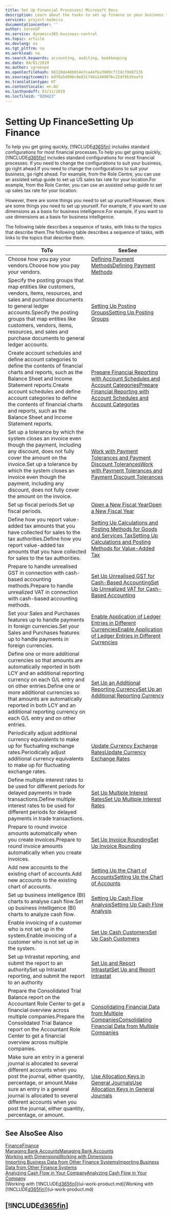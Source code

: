 ```yaml
---
title: Set Up Financial Processes| Microsoft Docs
description: Learn about the tasks to set up finance in your business to suit all your accounting, auditing, or bookkeeping needs.
services: project-madeira
documentationcenter: ''
author: SorenGP
ms.service: dynamics365-business-central
ms.topic: article
ms.devlang: na
ms.tgt_pltfrm: na
ms.workload: na
ms.search.keywords: accounting, auditing, bookkeeping
ms.date: 04/01/2019
ms.author: sgroespe
ms.openlocfilehash: 68128de48b014e7ca44fba3909cf72dcf0d87135
ms.sourcegitcommit: bd78a5d990c9e83174da1409076c22df8b35eafd
ms.translationtype: HT
ms.contentlocale: en-AU
ms.lasthandoff: 03/31/2019
ms.locfileid: "920423"
---
```

# <a name="setting-up-finance"></a><span data-ttu-id="3e9c6-103">Setting Up Finance</span><span class="sxs-lookup"><span data-stu-id="3e9c6-103">Setting Up Finance</span></span>
<span data-ttu-id="3e9c6-104">To help you get going quickly, [!INCLUDE[d365fin](includes/d365fin_md.md)] includes standard configurations for most financial processes.</span><span class="sxs-lookup"><span data-stu-id="3e9c6-104">To help you get going quickly, [!INCLUDE[d365fin](includes/d365fin_md.md)] includes standard configurations for most financial processes.</span></span> <span data-ttu-id="3e9c6-105">If you need to change the configurations to suit your business, go right ahead.</span><span class="sxs-lookup"><span data-stu-id="3e9c6-105">If you need to change the configurations to suit your business, go right ahead.</span></span> <span data-ttu-id="3e9c6-106">For example, from the Role Centre, you can use an assisted setup guide to set up US sales tax rate for your location.</span><span class="sxs-lookup"><span data-stu-id="3e9c6-106">For example, from the Role Center, you can use an assisted setup guide to set up sales tax rate for your location.</span></span>  

<span data-ttu-id="3e9c6-107">However, there are some things you need to set up yourself.</span><span class="sxs-lookup"><span data-stu-id="3e9c6-107">However, there are some things you need to set up yourself.</span></span> <span data-ttu-id="3e9c6-108">For example, if you want to use dimensions as a basis for business intelligence.</span><span class="sxs-lookup"><span data-stu-id="3e9c6-108">For example, if you want to use dimensions as a basis for business intelligence.</span></span>  

<span data-ttu-id="3e9c6-109">The following table describes a sequence of tasks, with links to the topics that describe them.</span><span class="sxs-lookup"><span data-stu-id="3e9c6-109">The following table describes a sequence of tasks, with links to the topics that describe them.</span></span>

| <span data-ttu-id="3e9c6-110">To</span><span class="sxs-lookup"><span data-stu-id="3e9c6-110">To</span></span> | <span data-ttu-id="3e9c6-111">See</span><span class="sxs-lookup"><span data-stu-id="3e9c6-111">See</span></span> |
| --- | --- |
| <span data-ttu-id="3e9c6-112">Choose how you pay your vendors.</span><span class="sxs-lookup"><span data-stu-id="3e9c6-112">Choose how you pay your vendors.</span></span> |[<span data-ttu-id="3e9c6-113">Defining Payment Methods</span><span class="sxs-lookup"><span data-stu-id="3e9c6-113">Defining Payment Methods</span></span>](finance-payment-methods.md) |
| <span data-ttu-id="3e9c6-114">Specify the posting groups that map entities like customers, vendors, items, resources, and sales and purchase documents to general ledger accounts.</span><span class="sxs-lookup"><span data-stu-id="3e9c6-114">Specify the posting groups that map entities like customers, vendors, items, resources, and sales and purchase documents to general ledger accounts.</span></span> |[<span data-ttu-id="3e9c6-115">Setting Up Posting Groups</span><span class="sxs-lookup"><span data-stu-id="3e9c6-115">Setting Up Posting Groups</span></span>](finance-posting-groups.md)|
|<span data-ttu-id="3e9c6-116">Create account schedules and define account categories to define the contents of financial charts and reports, such as the Balance Sheet and Income Statement reports.</span><span class="sxs-lookup"><span data-stu-id="3e9c6-116">Create account schedules and define account categories to define the contents of financial charts and reports, such as the Balance Sheet and Income Statement reports.</span></span>|[<span data-ttu-id="3e9c6-117">Prepare Financial Reporting with Account Schedules and Account Categories</span><span class="sxs-lookup"><span data-stu-id="3e9c6-117">Prepare Financial Reporting with Account Schedules and Account Categories</span></span>](bi-how-work-account-schedule.md)|
|<span data-ttu-id="3e9c6-118">Set up a tolerance by which the system closes an invoice even though the payment, including any discount, does not fully cover the amount on the invoice.</span><span class="sxs-lookup"><span data-stu-id="3e9c6-118">Set up a tolerance by which the system closes an invoice even though the payment, including any discount, does not fully cover the amount on the invoice.</span></span>|[<span data-ttu-id="3e9c6-119">Work with Payment Tolerances and Payment Discount Tolerances</span><span class="sxs-lookup"><span data-stu-id="3e9c6-119">Work with Payment Tolerances and Payment Discount Tolerances</span></span>](finance-payment-tolerance-and-payment-discount-tolerance.md)|
| <span data-ttu-id="3e9c6-120">Set up fiscal periods.</span><span class="sxs-lookup"><span data-stu-id="3e9c6-120">Set up fiscal periods.</span></span> |[<span data-ttu-id="3e9c6-121">Open a New Fiscal Year</span><span class="sxs-lookup"><span data-stu-id="3e9c6-121">Open a New Fiscal Year</span></span>](finance-how-open-new-fiscal-year.md) |
| <span data-ttu-id="3e9c6-122">Define how you report value-added tax amounts that you have collected for sales to the tax authorities.</span><span class="sxs-lookup"><span data-stu-id="3e9c6-122">Define how you report value-added tax amounts that you have collected for sales to the tax authorities.</span></span> |[<span data-ttu-id="3e9c6-123">Setting Up Calculations and Posting Methods for Goods and Services Tax</span><span class="sxs-lookup"><span data-stu-id="3e9c6-123">Setting Up Calculations and Posting Methods for Value-Added Tax</span></span>](finance-setup-vat.md)|
|<span data-ttu-id="3e9c6-124">Prepare to handle unrealised GST in connection with cash-based accounting methods.</span><span class="sxs-lookup"><span data-stu-id="3e9c6-124">Prepare to handle unrealized VAT in connection with cash-based accounting methods.</span></span>|[<span data-ttu-id="3e9c6-125">Set Up Unrealised GST for Cash-Based Accounting</span><span class="sxs-lookup"><span data-stu-id="3e9c6-125">Set Up Unrealized VAT for Cash-Based Accounting</span></span>](finance-setup-unrealized-vat.md)|
| <span data-ttu-id="3e9c6-126">Set your Sales and Purchases features up to handle payments in foreign currencies.</span><span class="sxs-lookup"><span data-stu-id="3e9c6-126">Set your Sales and Purchases features up to handle payments in foreign currencies.</span></span>|[<span data-ttu-id="3e9c6-127">Enable Application of Ledger Entries in Different Currencies</span><span class="sxs-lookup"><span data-stu-id="3e9c6-127">Enable Application of Ledger Entries in Different Currencies</span></span>](finance-how-enable-application-ledger-entries-different-currencies.md)
|<span data-ttu-id="3e9c6-128">Define one or more additional currencies so that amounts are automatically reported in both LCY and an additional reporting currency on each G/L entry and on other entries.</span><span class="sxs-lookup"><span data-stu-id="3e9c6-128">Define one or more additional currencies so that amounts are automatically reported in both LCY and an additional reporting currency on each G/L entry and on other entries.</span></span>|[<span data-ttu-id="3e9c6-129">Set Up an Additional Reporting Currency</span><span class="sxs-lookup"><span data-stu-id="3e9c6-129">Set Up an Additional Reporting Currency</span></span>](finance-how-setup-additional-currencies.md)|
|<span data-ttu-id="3e9c6-130">Periodically adjust additional currency equivalents to make up for fluctuating exchange rates.</span><span class="sxs-lookup"><span data-stu-id="3e9c6-130">Periodically adjust additional currency equivalents to make up for fluctuating exchange rates.</span></span>|[<span data-ttu-id="3e9c6-131">Update Currency Exchange Rates</span><span class="sxs-lookup"><span data-stu-id="3e9c6-131">Update Currency Exchange Rates</span></span>](finance-how-update-currencies.md)|
|<span data-ttu-id="3e9c6-132">Define multiple interest rates to be used for different periods for delayed payments in trade transactions.</span><span class="sxs-lookup"><span data-stu-id="3e9c6-132">Define multiple interest rates to be used for different periods for delayed payments in trade transactions.</span></span>|[<span data-ttu-id="3e9c6-133">Set Up Multiple Interest Rates</span><span class="sxs-lookup"><span data-stu-id="3e9c6-133">Set Up Multiple Interest Rates</span></span>](finance-how-to-set-up-multiple-interest-rates.md)|
|<span data-ttu-id="3e9c6-134">Prepare to round invoice amounts automatically when you create invoices.</span><span class="sxs-lookup"><span data-stu-id="3e9c6-134">Prepare to round invoice amounts automatically when you create invoices.</span></span>|[<span data-ttu-id="3e9c6-135">Set Up Invoice Rounding</span><span class="sxs-lookup"><span data-stu-id="3e9c6-135">Set Up Invoice Rounding</span></span>](finance-set-up-invoice-rounding.md)|
| <span data-ttu-id="3e9c6-136">Add new accounts to the existing chart of accounts.</span><span class="sxs-lookup"><span data-stu-id="3e9c6-136">Add new accounts to the existing chart of accounts.</span></span> |[<span data-ttu-id="3e9c6-137">Setting Up the Chart of Accounts</span><span class="sxs-lookup"><span data-stu-id="3e9c6-137">Setting Up the Chart of Accounts</span></span>](finance-setup-chart-accounts.md) |
| <span data-ttu-id="3e9c6-138">Set up business intelligence (BI) charts to analyse cash flow.</span><span class="sxs-lookup"><span data-stu-id="3e9c6-138">Set up business intelligence (BI) charts to analyze cash flow.</span></span> |[<span data-ttu-id="3e9c6-139">Setting Up Cash Flow Analysis</span><span class="sxs-lookup"><span data-stu-id="3e9c6-139">Setting Up Cash Flow Analysis</span></span>](finance-setup-cash-flow-analyses.md) |
|<span data-ttu-id="3e9c6-140">Enable invoicing of a customer who is not set up in the system.</span><span class="sxs-lookup"><span data-stu-id="3e9c6-140">Enable invoicing of a customer who is not set up in the system.</span></span>|[<span data-ttu-id="3e9c6-141">Set Up Cash Customers</span><span class="sxs-lookup"><span data-stu-id="3e9c6-141">Set Up Cash Customers</span></span>](finance-how-to-set-up-cash-customers.md)|
| <span data-ttu-id="3e9c6-142">Set up Intrastat reporting, and submit the report to an authority</span><span class="sxs-lookup"><span data-stu-id="3e9c6-142">Set up Intrastat reporting, and submit the report to an authority</span></span> | [<span data-ttu-id="3e9c6-143">Set Up and Report Intrastat</span><span class="sxs-lookup"><span data-stu-id="3e9c6-143">Set Up and Report Intrastat</span></span>](finance-how-setup-report-intrastat.md)|
|<span data-ttu-id="3e9c6-144">Prepare the Consolidated Trial Balance report on the Accountant Role Center to get a financial overview across multiple companies.</span><span class="sxs-lookup"><span data-stu-id="3e9c6-144">Prepare the Consolidated Trial Balance report on the Accountant Role Center to get a financial overview across multiple companies.</span></span>|[<span data-ttu-id="3e9c6-145">Consolidating Financial Data from Multiple Companies</span><span class="sxs-lookup"><span data-stu-id="3e9c6-145">Consolidating Financial Data from Multiple Companies</span></span>](finance-consolidated-company-reporting.md)|
|<span data-ttu-id="3e9c6-146">Make sure an entry in a general journal is allocated to several different accounts when you post the journal, either quantity, percentage, or amount.</span><span class="sxs-lookup"><span data-stu-id="3e9c6-146">Make sure an entry in a general journal is allocated to several different accounts when you post the journal, either quantity, percentage, or amount.</span></span>|[<span data-ttu-id="3e9c6-147">Use Allocation Keys in General Journals</span><span class="sxs-lookup"><span data-stu-id="3e9c6-147">Use Allocation Keys in General Journals</span></span>](ui-how-use-allocation-keys-general-journals.md)|

## <a name="see-also"></a><span data-ttu-id="3e9c6-148">See Also</span><span class="sxs-lookup"><span data-stu-id="3e9c6-148">See Also</span></span>
[<span data-ttu-id="3e9c6-149">Finance</span><span class="sxs-lookup"><span data-stu-id="3e9c6-149">Finance</span></span>](finance.md)  
[<span data-ttu-id="3e9c6-150">Managing Bank Accounts</span><span class="sxs-lookup"><span data-stu-id="3e9c6-150">Managing Bank Accounts</span></span>](bank-manage-bank-accounts.md)  
[<span data-ttu-id="3e9c6-151">Working with Dimensions</span><span class="sxs-lookup"><span data-stu-id="3e9c6-151">Working with Dimensions</span></span>](finance-dimensions.md)  
[<span data-ttu-id="3e9c6-152">Importing Business Data from Other Finance Systems</span><span class="sxs-lookup"><span data-stu-id="3e9c6-152">Importing Business Data from Other Finance Systems</span></span>](across-import-data-configuration-packages.md)  
[<span data-ttu-id="3e9c6-153">Analyzing Cash Flow in Your Company</span><span class="sxs-lookup"><span data-stu-id="3e9c6-153">Analyzing Cash Flow in Your Company</span></span>](finance-analyze-cash-flow.md)  
<span data-ttu-id="3e9c6-154">[Working with [!INCLUDE[d365fin](includes/d365fin_md.md)]](ui-work-product.md)</span><span class="sxs-lookup"><span data-stu-id="3e9c6-154">[Working with [!INCLUDE[d365fin](includes/d365fin_md.md)]](ui-work-product.md)</span></span>  

## [!INCLUDE[d365fin](includes/free_trial_md.md)]  
